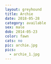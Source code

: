 ```yaml
---
layout: greyhound
title: Archie
date: 2018-05-28
category: available
sex: male
dob: 2014-05-23
color: fawn
cats: no
pic: archie.jpg
pics:
  - archie_1.jpg
---
```


